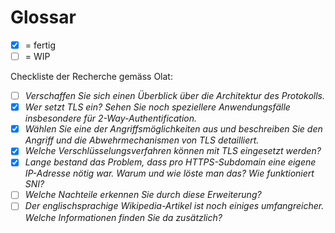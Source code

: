 # Glossar

- [x] = fertig
- [ ] = WIP

Checkliste der Recherche gemäss Olat:

- [ ] *Verschaffen Sie sich einen Überblick über die Architektur des Protokolls.*
- [x] *Wer setzt TLS ein? Sehen Sie noch speziellere Anwendungsfälle insbesondere für 2-Way-Authentification.*
- [x] *Wählen Sie eine der Angriffsmöglichkeiten aus und beschreiben Sie den Angriff und die Abwehrmechanismen von TLS detailliert.*
- [x] *Welche Verschlüsselungsverfahren können mit TLS eingesetzt werden?*
- [x] *Lange bestand das Problem, dass pro HTTPS-Subdomain eine eigene IP-Adresse nötig war. Warum und wie löste man das? Wie funktioniert SNI?*
- [ ] *Welche Nachteile erkennen Sie durch diese Erweiterung?*
- [ ] *Der englischsprachige Wikipedia-Artikel ist noch einiges umfangreicher. Welche Informationen finden Sie da zusätzlich?*
